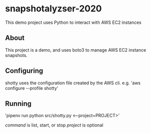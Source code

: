 # snapshotalyzser-2020
This demo project uses Python to interact with AWS EC2 instances

## About
This project is a demo, and uses boto3 to manage AWS EC2 instance snapshots.

## Configuring
shotty uses the configuration file created by the AWS cli. e.g.
'aws configure --profile shotty'

## Running
'pipenv run python src/shotty.py <command>
<--project=PROJECT>'

*command* is list, start, or stop
*project* is optional
